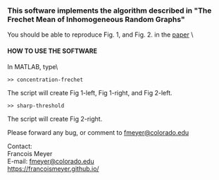 ### This software implements the algorithm described in "The Frechet Mean of Inhomogeneous Random Graphs"

You should be able to reproduce Fig. 1, and Fig. 2. in the 
<a href="https://github.com/francoismeyer/frechet-mean/blob/main/frechet-mean-inhomogeneous.pdf"> paper</a> \

#### HOW TO USE THE SOFTWARE

In MATLAB, type\
```
>> concentration-frechet
```
The script will create Fig 1-left, Fig 1-right, and Fig 2-left.
```
>> sharp-threshold
```
The script will create Fig 2-right.

Please forward any bug, or comment to fmeyer@colorado.edu

Contact:\
Francois Meyer\
E-mail: fmeyer@colorado.edu\
https://francoismeyer.github.io/
